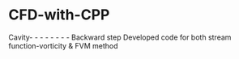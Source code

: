 # CFD-with-CPP
Cavity- - - - - - - - Backward step
Developed code for both stream function-vorticity & FVM method
